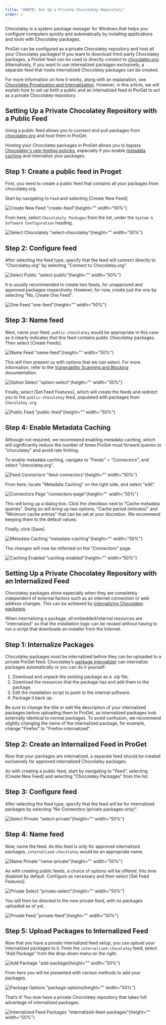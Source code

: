 ```yaml
---
title: "HOWTO: Set Up a Private Chocolatey Repository"
order: 2
---
```


Chocolatey is a system package manager for Windows that helps you configure computers quickly and automatically by installing applications and tools with Chocolatey packages.

ProGet can be configured as a private Chocolatey repository and host all your Chocolatey packages! If you want to download third-party Chocolatey packages, a ProGet feed can be used to directly connect to [chocolatey.org](https://chocolatey.org/). Alternatively, if you want to use internalized packages exclusively, a separate feed that hosts internalized Chocolatey packages can be created.

For more information on how it works, along with an explanation, see [Chocolatey Privatization and Internalization](https://blog.inedo.com/chocolatey/internalization). However, in this article, we will explain how to set up both a public and an internalized feed in ProGet to act as a private Chocolatey repository.

## Setting Up a Private Chocolatey Repository with a Public Feed

Using a public feed allows you to connect and pull packages from [chocolatey.org](https://chocolatey.org/) and host them in ProGet.

Hosting your Chocolatey packages in ProGet allows you to bypass [Chocolatey's rate-limiting policies](https://docs.chocolatey.org/en-us/community-repository/community-packages-disclaimer), especially if you enable [metadata caching](/docs/proget/feeds/connector-overview#connector-caching) and internalize your packages.

## Step 1: Create a public feed in Proget

First, you need to create a public feed that contains all your packages from chocolatey.org.

Start by navigating to `Feed` and selecting [Create New Feed].

![Create New Feed "create-feed"](/resources/docs/proget-feeds-createnewfeed.png){height="" width="50%"}

From here, select `Chocolately Packages` from the list, under the `System & Software Configuration` heading.

![Select Chocolately "select-chocolatey"](/resources/docs/proget-newfeed-chocolateyselect.png){height="" width="50%"}

## Step 2: Configure feed

After selecting the feed type, specify that the feed will connect directly to "Chocolatey.org" by selecting "Connect to Chocolatey.org".

![Select Public "select-public"](/resources/docs/proget-chocolatey-connecttoorg.png){height="" width="50%"}

It is usually recommended to create two feeds, for unapproved and approved packages respectively. However, for now, create just the one by selecting "No, Create One Feed".

![One Feed "one-feed"](/resources/docs/proget-chocolatey-onefeed.png){height="" width="50%"}

## Step 3: Name feed

Next, name your feed. `public-chocolatey` would be appropriate in this case as it clearly indicates that this feed contains public Chocolatey packages. Then select [Create Feeds].

![Name Feed "name-feed"](/resources/docs/proget-chocolatey-namefeed.png){height="" width="50%"}

This will then present us with options that we can select. For more information, refer to the [Vulnerability Scanning and Blocking](/docs/proget/sca/vulnerabilities) documentation.


![Option Select "option-select"](/resources/docs/proget-chocolatey-newoptions.png){height="" width="50%"}

Finally, select [Set Feed Features], which will create the feeds and redirect you to the `public-chocolatey` feed, populated with packages from `Chocolatey.org`.

![Public Feed "public-feed"](/resources/docs/proget-chocolateyfeed.png){height="" width="50%"}

## Step 4: Enable Metadata Caching

Although not required, we recommend enabling metadata caching, which will significantly reduce the number of times ProGet must forward queries to "chocolatey" and avoid rate limiting.

To enable metadata caching, navigate to "Feeds" > "Connectors", and select "chocolatey.org".

![Feed Connectors "feed-connectors"](/resources/docs/proget-feed-chocolatey-connectors.png){height="" width="50%"}

From here, locate "Metadata Caching" on the right side, and select "edit".

![Connectors Page "connectors-page"](/resources/docs/proget-chocolatey-connectors-editcaching.png){height="" width="50%"}

This will bring up a dialog box. Click the checkbox next to "Cache metadata queries". Doing so will bring up two options, "Cache period (minutes)" and "Minimum cache entries" that can be set at your discretion. We recommend keeping them to the default values.

Finally, click [Save].

![Metadata Caching "metadata-caching"](/resources/docs/proget-configuremetadatacaching.png){height="" width="50%"}

The changes will now be reflected on the "Connectors" page.

![Caching Enabled "caching-enabled"](/resources/docs/proget-chocolatey-cachingenabled.png){height="" width="50%"}

## Setting Up a Private Chocolatey Repository with an Internalized Feed

Chocolatey packages shine especially when they are completely independent of external factors such as an internet connection or web address changes. This can be achieved by [internalizing Chocolatey packages](https://blog.chocolatey.org/2016/04/internalize-packages/).

When internalizing a package, all embedded/internal resources are "internalized" so that the installation logic can be reused without having to run a script that downloads an installer from the Internet.

## Step 1: Internalize Packages
Chocolatey packages must be internalized before they can be uploaded to a private ProGet feed. Chocolatey’s [package internalizer](https://docs.chocolatey.org/en-us/features/package-internalizer) can internalize packages automatically or you can do it yourself:

1. Download and unpack the existing package as a .zip file.
2. Download the resources that the package has and add them to the package.
3. Edit the installation script to point to the internal software.
4. Package it back up.

Be sure to change the title or edit the description of your internalized packages before uploading them to ProGet, as internalized packages look externally identical to normal packages. To avoid confusion, we recommend slightly changing the name of the internalized package, for example, change "Firefox" to "Firefox-internalized".

## Step 2: Create an Internalized Feed in ProGet
Now that your packages are internalized, a separate feed should be created exclusively for approved internalized Chocolatey packages.

As with creating a public feed, start by navigating to "Feed", selecting [Create New Feed] and selecting "Chocolatey Packages" from the list.

## Step 3: Configure feed

After selecting the feed type, specify that the feed will be for internalized packages by selecting "No Connectors (private packages only)".

![Select Private "select-private"](/resources/docs/proget-chocolatey-newprivate.png){height="" width="50%"}

## Step 4: Name feed

Now, name the feed. As this feed is only for approved internalized packages, `internalized-chocolatey` would be an appropriate name.

![Name Private "name-private"](/resources/docs/proget-chocolatey-privatename.png){height="" width="50%"}

As with creating public feeds, a choice of options will be offered, this time disabled by default. Configure as necessary and then select [Set Feed Features].

![Private Select "private-select"](/resources/docs/proget-chocolatey-privateoptions.png){height="" width="50%"}

You will then be directed to the new private feed, with no packages uploaded as of yet.

![Private Feed "private-feed"](/resources/docs/proget-chocolateyprivatefeed.png){height="" width="50%"}

## Step 5: Upload Packages to Internalized Feed

Now that you have a private internalized feed setup, you can upload your internalized packages to it. From the `internalized-chocolatey` feed, select "Add Package" from the drop-down menu on the right.

![Add Package "add-package](/resources/docs/proget-chocolateyprivate-addpackageselect.png){height="" width="50%"}

From here you will be presented with various methods to add your packages.

![Package Options "package-options](/resources/docs/proget-chocolatey-addpackage.png){height="" width="50%"}

That’s it! You now have a private Chocolatey repository that takes full advantage of internalized packages.

![Internalized Feed Packages "internalized-feed-packages"](/resources/docs/proget-chocolatey-feedimports.png){height="" width="50%"}